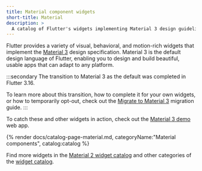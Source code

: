 ```yaml
---
title: Material component widgets
short-title: Material
description: > 
  A catalog of Flutter's widgets implementing Material 3 design guidelines.
---
```


Flutter provides a variety of visual, behavioral, and motion-rich widgets
that implement the [Material 3][] design specification.
Material 3 is the default design language of Flutter,
enabling you to design and build beautiful, usable apps
that can adapt to any platform.

:::secondary
The transition to Material 3 as the default was
completed in Flutter 3.16.

To learn more about this transition, how to complete it for your own widgets,
or how to temporarily opt-out, check out
the [Migrate to Material 3][] migration guide.
:::

To catch these and other widgets in action,
check out the [Material 3 demo][] web app.

[Material 3]: https://m3.material.io/get-started
[Migrate to Material 3]: /release/breaking-changes/material-3-migration
[Material 3 demo]: {{site.github}}/flutter/samples/tree/main/material_3_demo/

{% render docs/catalog-page-material.md, categoryName:"Material components", catalog:catalog %}

Find more widgets in the [Material 2 widget catalog][]
and other categories of the [widget catalog][].

[Material 2 widget catalog]: /ui/widgets/material2
[widget catalog]: /ui/widgets
